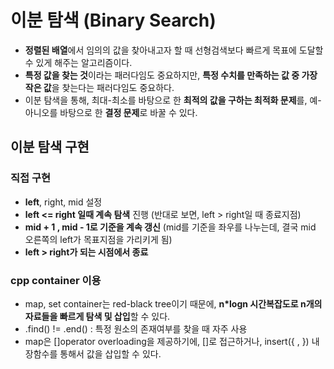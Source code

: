 # 이분 탐색 (Binary Search)
  - **정렬된 배열**에서 임의의 값을 찾아내고자 할 때 선형검색보다 빠르게 목표에 도달할 수 있게 해주는 알고리즘이다.
  - **특정 값을 찾는 것**이라는 패러다임도 중요하지만, **특정 수치를 만족하는 값 중 가장 작은 값**을 찾는다는 패러다임도 중요하다.
  - 이분 탐색을 통해, 최대-최소를 바탕으로 한 **최적의 값을 구하는 최적화 문제**를, 예-아니오를 바탕으로 한 **결정 문제**로 바꿀 수 있다.

## 이분 탐색 구현

### 직접 구현
  - **left**, right, mid 설정
  - **left <= right 일때 계속 탐색** 진행 (반대로 보면, left > right일 때 종료지점)
  - **mid + 1 , mid - 1로 기준을 계속 갱신** (mid를 기준을 좌우를 나누는데, 결국 mid 오른쪽의 left가 목표지점을 가리키게 됨)
  - **left > right가 되는 시점에서 종료**

### cpp container 이용
  - map, set container는 red-black tree이기 때문에, **n\*logn 시간복잡도로 n개의 자료들을 빠르게 탐색 및 삽입**할 수 있다.
  - .find() != .end() : 특정 원소의 존재여부를 찾을 때 자주 사용
  - map은 []operator overloading을 제공하기에, []로 접근하거나, insert({ , }) 내장함수를 통해서 값을 삽입할 수 있다.
